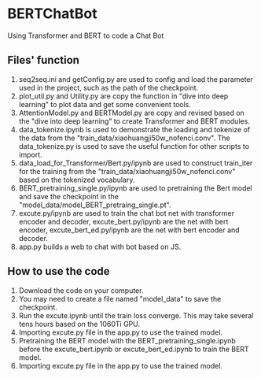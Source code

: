 # BERTChatBot

Using Transformer and BERT to code a Chat Bot

## Files' function

1. seq2seq.ini and getConfig.py are used to config and load the parameter used in the project, such as the path of the checkpoint.
2. plot_util.py and Utility.py are copy the function in "dive into deep learning" to plot data and get some convenient tools.
3. AttentionModel.py and BERTModel.py are copy and revised based on the "dive into deep learning" to create Transformer and BERT modules.
4. data_tokenize.ipynb is used to demonstrate the loading and tokenize of the data from the "train_data/xiaohuangji50w_nofenci.conv". The data_tokenize.py is used to save the useful function for other scripts to import.
5. data_load_for_Transformer/Bert.py/ipynb are used to construct train_iter for the training from the "train_data/xiaohuangji50w_nofenci.conv" based on the tokenized vocabulary.
6. BERT_pretraining_single.py/ipynb are used to pretraining the Bert model and save the checkpoint in the "model_data/model_BERT_pretraing_single.pt".
7. excute.py/ipynb are used to train the chat bot net with transformer encoder and decoder, excute_bert.py/ipynb are the net with bert encoder, excute_bert_ed.py/ipynb are the net with bert encoder and decoder.
8. app.py builds a web to chat with bot based on JS.

## How to use the code

1. Download the code on your computer.
2. You may need to create a file named "model_data" to save the checkpoint.
3. Run the excute.ipynb until the train loss converge. This may take several tens hours based on the 1060Ti GPU.
4. Importing excute.py file in the app.py to use the trained model.
5. Pretraining the BERT model with the BERT_pretraining_single.ipynb before the excute_bert.ipynb or excute_bert_ed.ipynb to train the BERT model.
6. Importing excute.py file in the app.py to use the trained model.